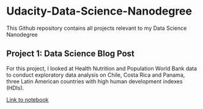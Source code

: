# Udacity-Data-Science-Nanodegree

This Github repository contains all projects relevant to my Data Science Nanodegree

## Project 1: Data Science Blog Post

For this project, I looked at Health Nutrition and Population World Bank data to conduct exploratory data analysis on Chile, Costa Rica and Panama, three Latin American countries with high human development indexes (HDIs).

[Link to notebook](https://github.com/amberstarke/Udacity-Data-Science-Nanodegree/blob/main/Project1/Assessing_Healthcare_Outcomes_StarkeAmber.ipynb)
